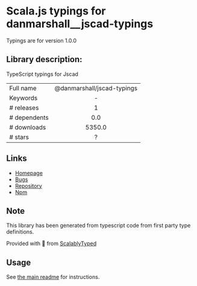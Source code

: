 
# Scala.js typings for danmarshall__jscad-typings

Typings are for version 1.0.0

## Library description:
TypeScript typings for Jscad

|                    |                 |
| ------------------ | :-------------: |
| Full name          | @danmarshall/jscad-typings |
| Keywords           | - |
| # releases         | 1 |
| # dependents       | 0.0 |
| # downloads        | 5350.0 |
| # stars            | ? |

## Links
- [Homepage](https://github.com/danmarshall/jscad-typings#readme)
- [Bugs](https://github.com/danmarshall/jscad-typings/issues)
- [Repository](https://github.com/danmarshall/jscad-typings)
- [Npm](https://www.npmjs.com/package/%40danmarshall%2Fjscad-typings)
    


## Note
This library has been generated from typescript code from first party type definitions.

Provided with :purple_heart: from [ScalablyTyped](https://github.com/oyvindberg/ScalablyTyped)

## Usage
See [the main readme](../../readme.md) for instructions.


